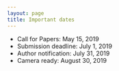 ```yaml
---
layout: page
title: Important dates
---
```


* Call for Papers: May 15, 2019 
* Submission deadline: July 1, 2019 
* Author notification: July 31, 2019
* Camera ready: August 30, 2019



